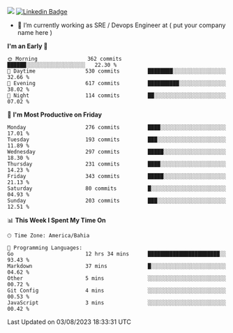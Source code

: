 ![](https://komarev.com/ghpvc/?username=miltlima&color=blue) [![Linkedin Badge](https://img.shields.io/badge/-LinkedIn-blue?style=flat-square&logo=Linkedin&logoColor=white&link=https://www.linkedin.com/in/miltonlimaj/)](https://www.linkedin.com/in/miltonlimaj/)
                 

- 🔭 I’m currently working as SRE / Devops Engineer at ( put your company name here )


<!--START_SECTION:waka-->
**I'm an Early 🐤** 

```text
🌞 Morning                362 commits         ██████░░░░░░░░░░░░░░░░░░░   22.30 % 
🌆 Daytime                530 commits         ████████░░░░░░░░░░░░░░░░░   32.66 % 
🌃 Evening                617 commits         ██████████░░░░░░░░░░░░░░░   38.02 % 
🌙 Night                  114 commits         ██░░░░░░░░░░░░░░░░░░░░░░░   07.02 % 
```
📅 **I'm Most Productive on Friday** 

```text
Monday                   276 commits         ████░░░░░░░░░░░░░░░░░░░░░   17.01 % 
Tuesday                  193 commits         ███░░░░░░░░░░░░░░░░░░░░░░   11.89 % 
Wednesday                297 commits         █████░░░░░░░░░░░░░░░░░░░░   18.30 % 
Thursday                 231 commits         ████░░░░░░░░░░░░░░░░░░░░░   14.23 % 
Friday                   343 commits         █████░░░░░░░░░░░░░░░░░░░░   21.13 % 
Saturday                 80 commits          █░░░░░░░░░░░░░░░░░░░░░░░░   04.93 % 
Sunday                   203 commits         ███░░░░░░░░░░░░░░░░░░░░░░   12.51 % 
```


📊 **This Week I Spent My Time On** 

```text
🕑︎ Time Zone: America/Bahia

💬 Programming Languages: 
Go                       12 hrs 34 mins      ███████████████████████░░   93.43 % 
Markdown                 37 mins             █░░░░░░░░░░░░░░░░░░░░░░░░   04.62 % 
Other                    5 mins              ░░░░░░░░░░░░░░░░░░░░░░░░░   00.72 % 
Git Config               4 mins              ░░░░░░░░░░░░░░░░░░░░░░░░░   00.53 % 
JavaScript               3 mins              ░░░░░░░░░░░░░░░░░░░░░░░░░   00.42 % 
```


 Last Updated on 03/08/2023 18:33:31 UTC
<!--END_SECTION:waka-->
